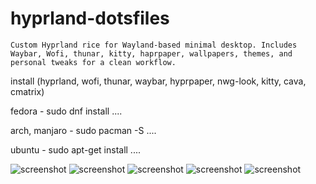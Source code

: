 # hyprland-dotsfiles
    Custom Hyprland rice for Wayland-based minimal desktop. Includes Waybar, Wofi, thunar, kitty, haprpaper, wallpapers, themes, and personal tweaks for a clean workflow.
install (hyprland, wofi, thunar, waybar, hyprpaper, nwg-look, kitty, cava, cmatrix)

fedora - sudo dnf install ....

arch, manjaro - sudo pacman -S ....

ubuntu - sudo apt-get install ....

![screenshot](https://github.com/user-attachments/assets/bbee32e6-10a1-4a61-98f7-c1114e783e74)
![screenshot](https://github.com/user-attachments/assets/f71c4ead-f7d0-4cfb-be53-dad73e75a041)
![screenshot](https://github.com/user-attachments/assets/625f389a-ae34-4808-9d25-2a3ae99d3034)
![screenshot](https://github.com/user-attachments/assets/28535290-70b5-4e60-94ab-164ca21384d0)
![screenshot](https://github.com/user-attachments/assets/312fea9f-5bf0-46f8-a7d5-25ac60a0ad52)
